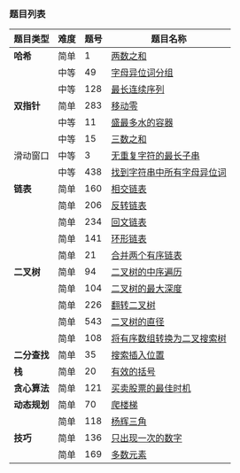 ### 题目列表

| **题目类型** | **难度** | **题号** | **题目名称**                                              |
| -------- | ------ | ------ | ----------------------------------------------------- |
| **哈希**   | 简单     | 1      | [两数之和](./Hot100_Easy.md#1-两数之和)                       |
|          | 中等     | 49     | [字母异位词分组](./Hot100_Medium.md#49-字母异位词分组)              |
|          | 中等     | 128    | [最长连续序列](./Hot100_Medium.md#128-最长连续序列)               |
| **双指针**  | 简单     | 283    | [移动零](./Hot100_Medium.md#283-移动零)                     |
|          | 中等     | 11     | [盛最多水的容器](./Hot100_Medium.md#11-盛最多水的容器)              |
|          | 中等     | 15     | [三数之和](./Hot100_Medium.md#15-三数之和)                    |
| 滑动窗口     | 中等     | 3      | [无重复字符的最长子串](./Hot100_Medium.md#3-无重复字符的最长子串)         |
|          | 中等     | 438    | [找到字符串中所有字母异位词](./Hot100_Medium.md#438-找到字符串中所有字母异位词) |
| **链表**   | 简单     | 160    | [相交链表](./Hot100_Easy.md#160-相交链表)                     |
|          | 简单     | 206    | [反转链表](./Hot100_Easy.md#206-反转链表)                     |
|          | 简单     | 234    | [回文链表](./Hot100_Easy.md#234-回文链表)                     |
|          | 简单     | 141    | [环形链表](./Hot100_Easy.md#141-环形链表)                     |
|          | 简单     | 21     | [合并两个有序链表](./Hot100_Easy.md#21-合并两个有序链表)              |
| **二叉树**  | 简单     | 94     | [二叉树的中序遍历](./Hot100_Easy.md#94-二叉树的中序遍历)              |
|          | 简单     | 104    | [二叉树的最大深度](./Hot100_Easy.md#104-二叉树的最大深度)             |
|          | 简单     | 226    | [翻转二叉树](./Hot100_Easy.md#226-翻转二叉树)                   |
|          | 简单     | 543    | [二叉树的直径](./Hot100_Easy.md#543-二叉树的直径)                 |
|          | 简单     | 108    | [将有序数组转换为二叉搜索树](./Hot100_Easy.md#108-将有序数组转换为二叉搜索树)   |
| **二分查找** | 简单     | 35     | [搜索插入位置](./Hot100_Easy.md#35-搜索插入位置)                  |
| **栈**    | 简单     | 20     | [有效的括号](./Hot100_Easy.md#20-有效的括号)                    |
| **贪心算法** | 简单     | 121    | [买卖股票的最佳时机](./Hot100_Easy.md#121-买卖股票的最佳时机)           |
| **动态规划** | 简单     | 70     | [爬楼梯](./Hot100_Easy.md#70-爬楼梯)                        |
|          | 简单     | 118    | [杨辉三角](./Hot100_Easy.md#118-杨辉三角)                     |
| **技巧**   | 简单     | 136    | [只出现一次的数字](./Hot100_Easy.md#136-只出现一次的数字)             |
|          | 简单     | 169    | [多数元素](./Hot100_Easy.md#169-多数元素)                     |
